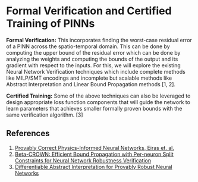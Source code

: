 # Formal Verification and Certified Training of PINNs

**Formal Verification:** This incorporates finding the worst-case residual error of a PINN across the spatio-temporal domain. This can be done by computing the upper bound of the residual error which can be done by analyzing the weights and computing the bounds of the output and its gradient with respect to the inputs. For this, we will explore the existing Neural Network Verification techniques which include complete methods like MILP/SMT encodings and incomplete but scalable methods like Abstract Interpretation and Linear Bound Propagation methods [1, 2].

**Certified Training:** Some of the above techniques can also be leveraged to design appropriate loss function components that will guide the network to learn parameters that achieves smaller formally proven bounds with the same verification algorithm. [3]

## References

1. [Provably Correct Physics-Informed Neural Networks, Eiras et. al.](https://arxiv.org/pdf/2305.10157.pdf)
2. [Beta-CROWN: Efficient Bound Propagation with
Per-neuron Split Constraints for Neural Network
Robustness Verification](https://proceedings.neurips.cc/paper_files/paper/2021/file/fac7fead96dafceaf80c1daffeae82a4-Paper.pdf)
3. [Differentiable Abstract Interpretation for Provably Robust Neural Networks](https://proceedings.mlr.press/v80/mirman18b/mirman18b.pdf)